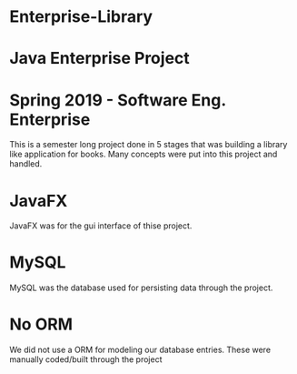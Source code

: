 # Enterprise-Library

# Java Enterprise Project
# Spring 2019 - Software Eng. Enterprise

This is a semester long project done in 5 stages that was building a library like application for books.
Many concepts were put into this project and handled.

# JavaFX
  JavaFX was for the gui interface of thise project.
  
# MySQL
  MySQL was the database used for persisting data through the project. 
  
# No ORM
  We did not use a ORM for modeling our database entries.  These were manually coded/built through the project
  
 
